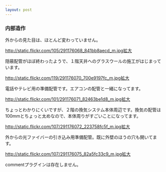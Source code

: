 ```yaml
---
layout: post
---
```

<h3>内部造作</h3>
<p>外からの見た目は、ほとんど変わっていません。</p>
<p><a href="http://static.flickr.com/105/291176068_841bb8aecd_m.jpg">http://static.flickr.com/105/291176068_841bb8aecd_m.jpg</a><a href="http://flickr.com/photos/yoshimov/291176068/">拡大</a></p>
<p>隠蔽配管がほぼ終わったようで、１階天井へのグラスウールの施工がはじまっています。</p>
<p><a href="http://static.flickr.com/119/291176070_700e9197fc_m.jpg">http://static.flickr.com/119/291176070_700e9197fc_m.jpg</a><a href="http://flickr.com/photos/yoshimov/291176070/">拡大</a></p>
<p>電話やテレビ用の準備配管です。エアコンの配管と一緒になってます。</p>
<p><a href="http://static.flickr.com/101/291176071_82463be1d8_m.jpg">http://static.flickr.com/101/291176071_82463be1d8_m.jpg</a><a href="http://flickr.com/photos/yoshimov/291176071/">拡大</a></p>
<p>ちょっとわかりにくいですが、２階の換気システム本体周辺です。換気の配管は100mmとちょっと太めなので、本体周りがすごいことになってます。</p>
<p><a href="http://static.flickr.com/107/291176072_223758fc5f_m.jpg">http://static.flickr.com/107/291176072_223758fc5f_m.jpg</a><a href="http://flickr.com/photos/yoshimov/291176072/">拡大</a></p>
<p>外からの光ファイバーの引き込み用準備配管。既に外壁のほうの穴も開いてます。</p>
<p><a href="http://static.flickr.com/107/291176075_82a5fc33c9_m.jpg">http://static.flickr.com/107/291176075_82a5fc33c9_m.jpg</a><a href="http://flickr.com/photos/yoshimov/291176075/">拡大</a></p>
<p><span class="error">commentプラグインは存在しません。</span> </p>
